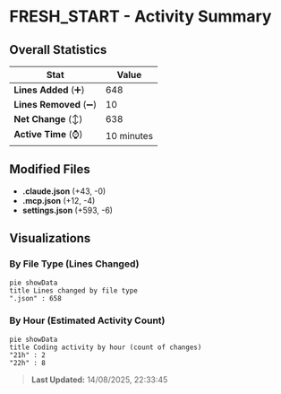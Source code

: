 # FRESH_START - Activity Summary 

## Overall Statistics

| Stat                   | Value                                                             |
| ---------------------- | ----------------------------------------------------------------- |
| **Lines Added** (➕)   | 648                                          |
| **Lines Removed** (➖) | 10                                        |
| **Net Change** (↕)    | 638                |
| **Active Time** (⌚)   | 10 minutes |


## Modified Files
- **.claude.json** (+43, -0)
- **.mcp.json** (+12, -4)
- **settings.json** (+593, -6)

## Visualizations

### By File Type (Lines Changed)

```mermaid
pie showData
title Lines changed by file type
".json" : 658
```

### By Hour (Estimated Activity Count)

```mermaid
pie showData
title Coding activity by hour (count of changes)
"21h" : 2
"22h" : 8
```


> **Last Updated:** 14/08/2025, 22:33:45